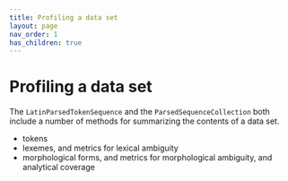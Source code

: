 ```yaml
---
title: Profiling a data set
layout: page
nav_order: 1
has_children: true
---
```



# Profiling a data set

The `LatinParsedTokenSequence` and the `ParsedSequenceCollection` both include a number of methods for summarizing the contents of a data set.

- tokens
- lexemes, and metrics for lexical ambiguity
- morphological forms, and metrics for morphological ambiguity, and analytical coverage
